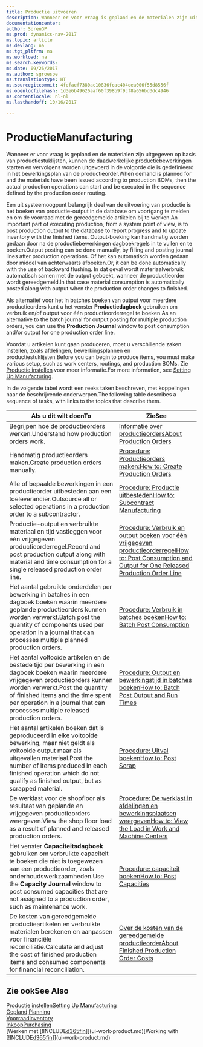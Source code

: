 ```yaml
---
title: Productie uitvoeren
description: Wanneer er voor vraag is gepland en de materialen zijn uitgegeven op basis van productiestuklijsten, kunnen de daadwerkelijke productiebewerkingen starten en vervolgens worden uitgevoerd in de volgorde die is gedefinieerd in het bewerkingsplan van de productieorder.
documentationcenter: 
author: SorenGP
ms.prod: dynamics-nav-2017
ms.topic: article
ms.devlang: na
ms.tgt_pltfrm: na
ms.workload: na
ms.search.keywords: 
ms.date: 09/26/2017
ms.author: sgroespe
ms.translationtype: HT
ms.sourcegitcommit: 4fefaef7380ac10836fcac404eea006f55d8556f
ms.openlocfilehash: 1d3e6b49626aaf60f398b9f9cf8a656bd3dc4946
ms.contentlocale: nl-nl
ms.lasthandoff: 10/16/2017

---
```

# <a name="manufacturing"></a><span data-ttu-id="b24a8-103">Productie</span><span class="sxs-lookup"><span data-stu-id="b24a8-103">Manufacturing</span></span>
<span data-ttu-id="b24a8-104">Wanneer er voor vraag is gepland en de materialen zijn uitgegeven op basis van productiestuklijsten, kunnen de daadwerkelijke productiebewerkingen starten en vervolgens worden uitgevoerd in de volgorde die is gedefinieerd in het bewerkingsplan van de productieorder.</span><span class="sxs-lookup"><span data-stu-id="b24a8-104">When demand is planned for and the materials have been issued according to production BOMs, then the actual production operations can start and be executed in the sequence defined by the production order routing.</span></span>  

<span data-ttu-id="b24a8-105">Een uit systeemoogpunt belangrijk deel van de uitvoering van productie is het boeken van productie-output in de database om voortgang te melden en om de voorraad met de gereedgemelde artikelen bij te werken.</span><span class="sxs-lookup"><span data-stu-id="b24a8-105">An important part of executing production, from a system point of view, is to post production output to the database to report progress and to update inventory with the finished items.</span></span> <span data-ttu-id="b24a8-106">Output-boeking kan handmatig worden gedaan door na de productiebewerkingen dagboekregels in te vullen en te boeken.</span><span class="sxs-lookup"><span data-stu-id="b24a8-106">Output posting can be done manually, by filling and posting journal lines after production operations.</span></span> <span data-ttu-id="b24a8-107">Of het kan automatisch worden gedaan door middel van achterwaarts afboeken.</span><span class="sxs-lookup"><span data-stu-id="b24a8-107">Or, it can be done automatically with the use of backward flushing.</span></span> <span data-ttu-id="b24a8-108">In dat geval wordt materiaalverbruik automatisch samen met de output geboekt, wanneer de productieorder wordt gereedgemeld.</span><span class="sxs-lookup"><span data-stu-id="b24a8-108">In that case material consumption is automatically posted along with output when the production order changes to finished.</span></span>  

<span data-ttu-id="b24a8-109">Als alternatief voor het in batches boeken van output voor meerdere productieorders kunt u het venster **Productiedagboek** gebruiken om verbruik en/of output voor één productieorderregel te boeken.</span><span class="sxs-lookup"><span data-stu-id="b24a8-109">As an alternative to the batch journal for output posting for multiple production orders, you can use the **Production Journal** window to post consumption and/or output for one production order line.</span></span>

<span data-ttu-id="b24a8-110">Voordat u artikelen kunt gaan produceren, moet u verschillende zaken instellen, zoals afdelingen, bewerkingsplannen en productiestuklijsten.</span><span class="sxs-lookup"><span data-stu-id="b24a8-110">Before you can begin to produce items, you must make various setup, such as work centers, routings, and production BOMs.</span></span> <span data-ttu-id="b24a8-111">Zie [Productie instellen](production-configure-production-processes.md) voor meer informatie.</span><span class="sxs-lookup"><span data-stu-id="b24a8-111">For more information, see [Setting Up Manufacturing](production-configure-production-processes.md).</span></span>

<span data-ttu-id="b24a8-112">In de volgende tabel wordt een reeks taken beschreven, met koppelingen naar de beschrijvende onderwerpen.</span><span class="sxs-lookup"><span data-stu-id="b24a8-112">The following table describes a sequence of tasks, with links to the topics that describe them.</span></span>   

|<span data-ttu-id="b24a8-113">**Als u dit wilt doen**</span><span class="sxs-lookup"><span data-stu-id="b24a8-113">**To**</span></span>|<span data-ttu-id="b24a8-114">**Zie**</span><span class="sxs-lookup"><span data-stu-id="b24a8-114">**See**</span></span>|  
|------------|-------------|  
|<span data-ttu-id="b24a8-115">Begrijpen hoe de productieorders werken.</span><span class="sxs-lookup"><span data-stu-id="b24a8-115">Understand how production orders work.</span></span>|[<span data-ttu-id="b24a8-116">Informatie over productieorders</span><span class="sxs-lookup"><span data-stu-id="b24a8-116">About Production Orders</span></span>](production-about-production-orders.md)|
|<span data-ttu-id="b24a8-117">Handmatig productieorders maken.</span><span class="sxs-lookup"><span data-stu-id="b24a8-117">Create production orders manually.</span></span>|[<span data-ttu-id="b24a8-118">Procedure: Productieorders maken:</span><span class="sxs-lookup"><span data-stu-id="b24a8-118">How to: Create Production Orders</span></span>](production-how-to-create-production-orders.md)|
|<span data-ttu-id="b24a8-119">Alle of bepaalde bewerkingen in een productieorder uitbesteden aan een toeleverancier.</span><span class="sxs-lookup"><span data-stu-id="b24a8-119">Outsource all or selected operations in a production order to a subcontractor.</span></span>|[<span data-ttu-id="b24a8-120">Procedure: Productie uitbesteden</span><span class="sxs-lookup"><span data-stu-id="b24a8-120">How to: Subcontract Manufacturing</span></span>](production-how-to-subcontract-manufacturing.md)|
|<span data-ttu-id="b24a8-121">Productie-output en verbruikte materiaal en tijd vastleggen voor één vrijgegeven productieorderregel.</span><span class="sxs-lookup"><span data-stu-id="b24a8-121">Record and post production output along with material and time consumption for a single released production order line.</span></span>|[<span data-ttu-id="b24a8-122">Procedure: Verbruik en output boeken voor één vrijgegeven productieorderregel</span><span class="sxs-lookup"><span data-stu-id="b24a8-122">How to: Post Consumption and Output for One Released Production Order Line</span></span>](production-how-to-register-consumption-and-output.md)|  
|<span data-ttu-id="b24a8-123">Het aantal gebruikte onderdelen per bewerking in batches in een dagboek boeken waarin meerdere geplande productieorders kunnen worden verwerkt.</span><span class="sxs-lookup"><span data-stu-id="b24a8-123">Batch post the quantity of components used per operation in a journal that can processes multiple planned production orders.</span></span>|[<span data-ttu-id="b24a8-124">Procedure: Verbruik in batches boeken</span><span class="sxs-lookup"><span data-stu-id="b24a8-124">How to: Batch Post Consumption</span></span>](production-how-to-post-consumption.md)|
|<span data-ttu-id="b24a8-125">Het aantal voltooide artikelen en de bestede tijd per bewerking in een dagboek boeken waarin meerdere vrijgegeven productieorders kunnen worden verwerkt.</span><span class="sxs-lookup"><span data-stu-id="b24a8-125">Post the quantity of finished items and the time spent per operation in a journal that can processes multiple released production orders.</span></span>|[<span data-ttu-id="b24a8-126">Procedure: Output en bewerkingstijd in batches boeken</span><span class="sxs-lookup"><span data-stu-id="b24a8-126">How to: Batch Post Output and Run Times</span></span>](production-how-to-post-output-quantity.md)|  
|<span data-ttu-id="b24a8-127">Het aantal artikelen boeken dat is geproduceerd in elke voltooide bewerking, maar niet geldt als voltooide output maar als uitgevallen materiaal.</span><span class="sxs-lookup"><span data-stu-id="b24a8-127">Post the number of items produced in each finished operation which do not qualify as finished output, but as scrapped material.</span></span>|[<span data-ttu-id="b24a8-128">Procedure: Uitval boeken</span><span class="sxs-lookup"><span data-stu-id="b24a8-128">How to: Post Scrap</span></span>](production-how-to-post-scrap.md)|
|<span data-ttu-id="b24a8-129">De werklast voor de shopfloor als resultaat van geplande en vrijgegeven productieorders weergeven.</span><span class="sxs-lookup"><span data-stu-id="b24a8-129">View the shop floor load as a result of planned and released production orders.</span></span>|[<span data-ttu-id="b24a8-130">Procedure: De werklast in afdelingen en bewerkingsplaatsen weergeven</span><span class="sxs-lookup"><span data-stu-id="b24a8-130">How to: View the Load in Work and Machine Centers</span></span>](production-how-to-view-the-load-on-work-centers.md)|      
|<span data-ttu-id="b24a8-131">Het venster **Capaciteitsdagboek** gebruiken om verbruikte capaciteit te boeken die niet is toegewezen aan een productieorder, zoals onderhoudswerkzaamheden.</span><span class="sxs-lookup"><span data-stu-id="b24a8-131">Use the **Capacity Journal** window to post consumed capacities that are not assigned to a production order, such as maintenance work.</span></span>|[<span data-ttu-id="b24a8-132">Procedure: capaciteit boeken</span><span class="sxs-lookup"><span data-stu-id="b24a8-132">How to: Post Capacities</span></span>](production-how-to-post-capacities.md)|  
|<span data-ttu-id="b24a8-133">De kosten van gereedgemelde productieartikelen en verbruikte materialen berekenen en aanpassen voor financiële reconciliatie.</span><span class="sxs-lookup"><span data-stu-id="b24a8-133">Calculate and adjust the cost of finished production items and consumed components for financial reconciliation.</span></span>|[<span data-ttu-id="b24a8-134">Over de kosten van de gereedgemelde productieorder</span><span class="sxs-lookup"><span data-stu-id="b24a8-134">About Finished Production Order Costs</span></span>](finance-about-finished-production-order-costs.md)|  

## <a name="see-also"></a><span data-ttu-id="b24a8-135">Zie ook</span><span class="sxs-lookup"><span data-stu-id="b24a8-135">See Also</span></span>  
[<span data-ttu-id="b24a8-136">Productie instellen</span><span class="sxs-lookup"><span data-stu-id="b24a8-136">Setting Up Manufacturing</span></span>](production-configure-production-processes.md)  
<span data-ttu-id="b24a8-137">[Gepland](production-planning.md)    </span><span class="sxs-lookup"><span data-stu-id="b24a8-137">[Planning](production-planning.md)    </span></span>  
[<span data-ttu-id="b24a8-138">Voorraad</span><span class="sxs-lookup"><span data-stu-id="b24a8-138">Inventory</span></span>](inventory-manage-inventory.md)  
[<span data-ttu-id="b24a8-139">Inkoop</span><span class="sxs-lookup"><span data-stu-id="b24a8-139">Purchasing</span></span>](purchasing-manage-purchasing.md)  
<span data-ttu-id="b24a8-140">[Werken met [!INCLUDE[d365fin](includes/d365fin_md.md)]](ui-work-product.md)</span><span class="sxs-lookup"><span data-stu-id="b24a8-140">[Working with [!INCLUDE[d365fin](includes/d365fin_md.md)]](ui-work-product.md)</span></span>

